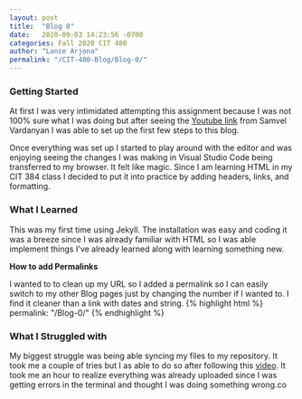 ```yaml
---
layout: post
title:  "Blog 0"
date:   2020-09-03 14:23:56 -0700
categories: Fall 2020 CIT 480
author: "Lance Arjona"
permalink: "/CIT-480-Blog/Blog-0/"
---
```

<h3>Getting Started</h3>
<p>
At first I was very intimidated attempting this assignment because I was not 100% sure what I was doing but after seeing the <a href="https://www.youtube.com/watch?v=pxua_1vyFck">Youtube link</a> from Samvel Vardanyan I was able to set up the first few steps to this blog.

Once everything was set up I started to play around with the editor and was enjoying seeing the changes I was making in Visual Studio Code being transferred to my browser. It felt like magic. Since I am learning HTML in my CIT 384 class I decided to put it into practice by adding headers, links, and formatting.
<h3>What I Learned</h3>
This was my first time using Jekyll. The installation was easy and coding it was a breeze since I was already familiar with HTML so I was able implement things I've already learned along with learning something new.
</p>

<b>How to add Permalinks</b>
<p>
I wanted to to clean up my URL so I added a permalink so I can easily switch to my other Blog pages just by changing the number if I wanted to. I find it cleaner than a link with dates and string.
{% highlight html %}
permalink: "/Blog-0/"
{% endhighlight %}
</p>


<h3>What I Struggled with</h3>
My biggest struggle was being able syncing my files to my repository. It took me a couple of tries but I as able to do so after following this <a href="https://www.youtube.com/watch?v=wrb7Gge9yoE">video</a>. It took me an hour to realize everything was already uploaded since I was getting errors in the terminal and thought I was doing something wrong.co